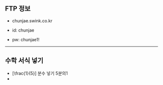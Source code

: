 ## FTP 정보
+ chunjae.swink.co.kr

+ id: chunjae

+ pw: chunjae1!

---

## 수학 서식 넣기
+ \[\frac{1}{5}\]  분수 넣기 5분의1
+